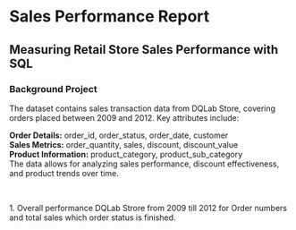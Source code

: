 # Sales Performance Report
## Measuring Retail Store Sales Performance with SQL
### Background Project
<p>
The dataset contains sales transaction data from DQLab Store, covering orders placed between 2009 and 2012. Key attributes include:

**Order Details:** order_id, order_status, order_date, customer <br/>
**Sales Metrics:** order_quantity, sales, discount, discount_value <br/>
**Product Information:** product_category, product_sub_category <br/>
The data allows for analyzing sales performance, discount effectiveness, and product trends over time.
</p>
</br>
<p> 1. Overall performance DQLab Strore from 2009 till 2012 for Order numbers and total sales which order status is finished. </p>
